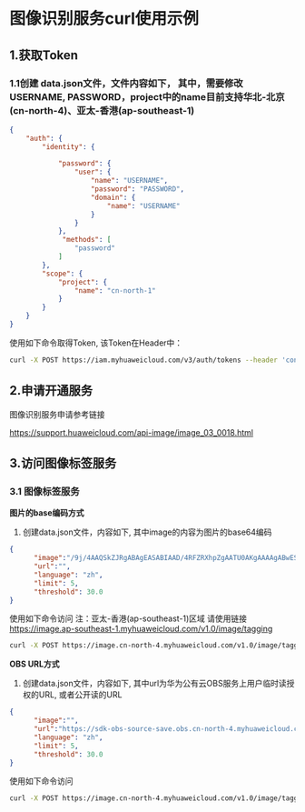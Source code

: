 # 图像识别服务curl使用示例

## 1.获取Token
### 1.1创建 data.json文件，文件内容如下， 其中，需要修改USERNAME, PASSWORD，project中的name目前支持华北-北京(cn-north-4)、亚太-香港(ap-southeast-1)
```json
{
    "auth": {
        "identity": {
           
            "password": {
                "user": {
                    "name": "USERNAME", 
                    "password": "PASSWORD", 
                    "domain": {
                        "name": "USERNAME"
                    }
                }
            },
             "methods": [
                "password"
            ]
        }, 
        "scope": {
            "project": {
                "name": "cn-north-1"
            }
        }
    }
}
```
使用如下命令取得Token, 该Token在Header中：
```bash
curl -X POST https://iam.myhuaweicloud.com/v3/auth/tokens --header 'content-type: application/json'  -d "@data.json"
```
## 2.申请开通服务

图像识别服务申请参考链接

https://support.huaweicloud.com/api-image/image_03_0018.html 

## 3.访问图像标签服务
### 3.1 图像标签服务

**图片的base编码方式**
1. 创建data.json文件，内容如下, 其中image的内容为图片的base64编码
```json
{
      "image":"/9j/4AAQSkZJRgABAgEASABIAAD/4RFZRXhpZgAATU0AKgAAAAgABwESAAMAAAABAAEAAAEaAAUAAAABAAAAYgEbAAUAAAABAAAAagEoAAMAAAABAAIAAAExAAIAAAAcAAAAcgEyAAIAAAAUAAAAjodpAAQAAAABAAAApAAAANAACvyAAAAnEAAK/IAAACcQQWRvYmUgUGhvdG9zaG9w......",
      "url":"",
      "language": "zh",
      "limit": 5,
      "threshold": 30.0
}
```
使用如下命令访问
注：亚太-香港(ap-southeast-1)区域 请使用链接 https://image.ap-southeast-1.myhuaweicloud.com/v1.0/image/tagging
```bash
curl -X POST https://image.cn-north-4.myhuaweicloud.com/v1.0/image/tagging \ --header 'content-type: application/json' \ --header 'x-auth-token: xxxxxxx' -d "@data.json"
```

**OBS URL方式**
1. 创建data.json文件，内容如下, 其中url为华为公有云OBS服务上用户临时读授权的URL, 或者公开读的URL
```json
{
      "image":"",
      "url":"https://sdk-obs-source-save.obs.cn-north-4.myhuaweicloud.com/tagging-normal.jpg",
      "language": "zh",
      "limit": 5,
      "threshold": 30.0
}
```
使用如下命令访问
```bash
curl -X POST https://image.cn-north-4.myhuaweicloud.com/v1.0/image/tagging \ --header 'content-type: application/json' \ --header 'x-auth-token: xxxxxxx' -d "@data.json"
```
